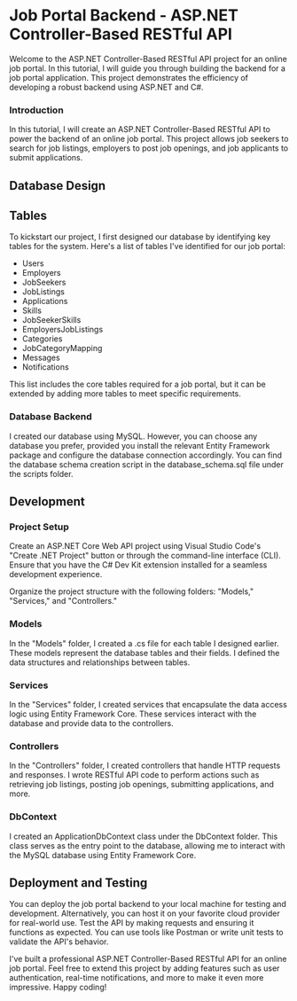 # Job Portal Backend - ASP.NET Controller-Based RESTful API

Welcome to the ASP.NET Controller-Based RESTful API project for an online job portal. In this tutorial, I will guide you through building the backend for a job portal application. This project demonstrates the efficiency of developing a robust backend using ASP.NET and C#.

### Introduction
In this tutorial, I will create an ASP.NET Controller-Based RESTful API to power the backend of an online job portal. This project allows job seekers to search for job listings, employers to post job openings, and job applicants to submit applications.

## Database Design
## Tables
To kickstart our project, I first designed our database by identifying key tables for the system. Here's a list of tables I've identified for our job portal:

- Users
- Employers
- JobSeekers
- JobListings
- Applications
- Skills
- JobSeekerSkills
- EmployersJobListings
- Categories
- JobCategoryMapping
- Messages
- Notifications
  
This list includes the core tables required for a job portal, but it can be extended by adding more tables to meet specific requirements.

### Database Backend
I created our database using MySQL. However, you can choose any database you prefer, provided you install the relevant Entity Framework package and configure the database connection accordingly. You can find the database schema creation script in the database_schema.sql file under the scripts folder.

## Development

### Project Setup
Create an ASP.NET Core Web API project using Visual Studio Code's "Create .NET Project" button or through the command-line interface (CLI). Ensure that you have the C# Dev Kit extension installed for a seamless development experience.

Organize the project structure with the following folders: "Models," "Services," and "Controllers."

### Models
In the "Models" folder, I created a .cs file for each table I designed earlier. These models represent the database tables and their fields. I defined the data structures and relationships between tables.

### Services
In the "Services" folder, I created services that encapsulate the data access logic using Entity Framework Core. These services interact with the database and provide data to the controllers.

### Controllers
In the "Controllers" folder, I created controllers that handle HTTP requests and responses. I wrote RESTful API code to perform actions such as retrieving job listings, posting job openings, submitting applications, and more.

### DbContext
I created an ApplicationDbContext class under the DbContext folder. This class serves as the entry point to the database, allowing me to interact with the MySQL database using Entity Framework Core.

## Deployment and Testing
You can deploy the job portal backend to your local machine for testing and development. Alternatively, you can host it on your favorite cloud provider for real-world use. Test the API by making requests and ensuring it functions as expected. You can use tools like Postman or write unit tests to validate the API's behavior.

I've built a professional ASP.NET Controller-Based RESTful API for an online job portal. Feel free to extend this project by adding features such as user authentication, real-time notifications, and more to make it even more impressive. Happy coding!
